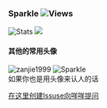 ### Sparkle ![Views](https://views.whatilearened.today/views/github/zanjie1999/zanjie1999.svg)
![Stats](https://github-readme-stats.vercel.app/api?username=zanjie1999&show_icons=true&line_height=28&show_icons=true&count_private=true&hide_border=true&title_color=fb83a5&icon_color=fb83a5)
![](https://github-readme-stats.vercel.app/api/top-langs/?username=zanjie1999&show_icons=true&layout=compact&theme=vue&hide_border=true&langs_count=10&title_color=fb83a5&hide=c,objective-c,makefile,assembly,roff,perl)
#### 其他的常用头像  
![zanjie1999](https://cdn.v2ex.com/gravatar/31272d49b7a518e42aa57ffc5e20e7fa?s=200)
![Sparkle](https://i2.hdslb.com/bfs/face/f95648b9a02427b7995383e59cb85c0198fe0fc2.jpg@200w_200h_1c.webp)  
如果你也是用头像来认人的话

[在这里创建Issuse向咩咩提问](https://github.com/zanjie1999/zanjie1999/issues)  
